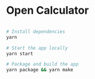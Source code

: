 # Open Calculator

```bash

# Install dependencies
yarn

# Start the app locally
yarn start

# Package and build the app
yarn package && yarn make
```
